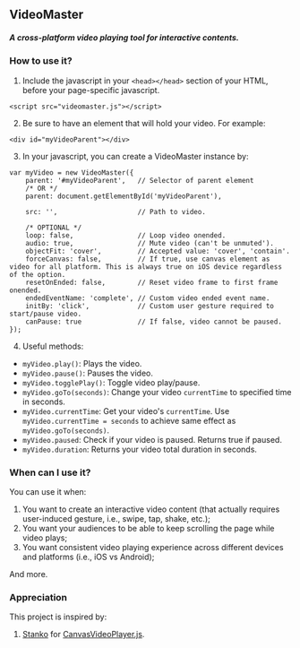 ## VideoMaster
##### A cross-platform video playing tool for interactive contents.


### How to use it?
1. Include the javascript in your `<head></head>` section of your HTML, before your page-specific javascript.
```
<script src="videomaster.js"></script>
```
2. Be sure to have an element that will hold your video. For example:
```
<div id="myVideoParent"></div>
```
3. In your javascript, you can create a VideoMaster instance by:
```
var myVideo = new VideoMaster({
    parent: '#myVideoParent',   // Selector of parent element
    /* OR */
    parent: document.getElementById('myVideoParent'),

    src: '',                    // Path to video.
    
    /* OPTIONAL */
    loop: false,                // Loop video onended.
    audio: true,                // Mute video (can't be unmuted').
    objectFit: 'cover',         // Accepted value: 'cover', 'contain'.
    forceCanvas: false,         // If true, use canvas element as video for all platform. This is always true on iOS device regardless of the option.
    resetOnEnded: false,        // Reset video frame to first frame onended.
    endedEventName: 'complete', // Custom video ended event name.
    initBy: 'click',            // Custom user gesture required to start/pause video.
    canPause: true              // If false, video cannot be paused.
});
```
4. Useful methods:
- `myVideo.play()`: Plays the video.
- `myVideo.pause()`: Pauses the video.
- `myVideo.togglePlay()`: Toggle video play/pause.
- `myVideo.goTo(seconds)`: Change your video `currentTime` to specified time in seconds.
- `myVideo.currentTime`: Get your video's `currentTime`. Use `myVideo.currentTime = seconds` to achieve same effect as `myVideo.goTo(seconds)`.
- `myVideo.paused`: Check if your video is paused. Returns true if paused.
- `myVideo.duration`: Returns your video total duration in seconds.


### When can I use it?
You can use it when:
  1. You want to create an interactive video content (that actually requires user-induced gesture, i.e., swipe, tap, shake, etc.);
  2. You want your audiences to be able to keep scrolling the page while video plays;
  3. You want consistent video playing experience across different devices and platforms (i.e., iOS vs Android);

And more.


### Appreciation
This project is inspired by:
1. [Stanko](https://github.com/Stanko/) for [CanvasVideoPlayer.js](https://github.com/Stanko/html-canvas-video-player).